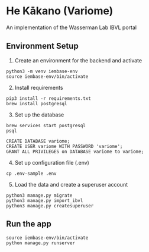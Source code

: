 # He Kākano (Variome)
An implementation of the Wasserman Lab IBVL portal

## Environment Setup
1. Create an environment for the backend and activate
```
python3 -m venv iembase-env
source iembase-env/bin/activate
```

2. Install requirements
```
pip3 install -r requirements.txt
brew install postgresql

```


3. Set up the database
```
brew services start postgresql
psql

CREATE DATABASE variome;
CREATE USER variome WITH PASSWORD 'variome';
GRANT ALL PRIVILEGES on DATABASE variome to variome;
```

4. Set up configuration file (.env)
```
cp .env-sample .env
```

5. Load the data and create a superuser account
```
python3 manage.py migrate
python3 manage.py import_ibvl
python3 manage.py createsuperuser
```


## Run the app
```
source iembase-env/bin/activate
python manage.py runserver
```

